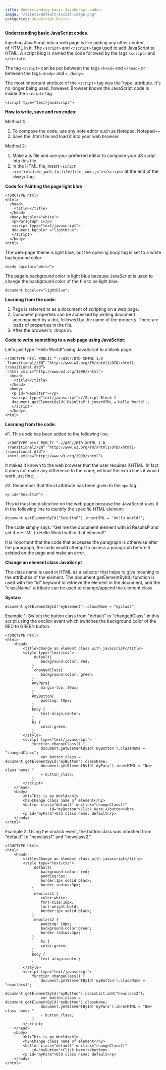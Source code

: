 ```yaml
---
title: Understanding basic JavaScript codes.
image: "/assets/default-social-image.png"
categories: JavaScript-basics
---
```


**Understanding basic JavaScript codes.**

Injecting JavaScript into a web page is like adding any other content of HTML in it. The `<script>` and `</script>` tags used to add JavaScript to HTML. A script blog is named the code followed by the tags `<script>` and `</script>`.

The tag `<script>` can be put between the tags `<head>` and `</head>` or between the tags `<body>` and `< /body>`.

The most important attribute of the `<script>` tag was the 'type' attribute. It's no longer being used, however. Browser knows the JavaScript code is inside the `<script>` tag.

`<script type="text/javascript">`

**How to write, save and run codes:**

Method 1:

1. To compose the code, use any note editor such as Notepad, Notepad++
2. Save the .html file and load it into your web browser

Method 2:

1. Make a.js file and use your preferred editor to compose your JS script into this file.
2. In the HTML file, insert `<script src="relative_path_to_file/file_name.js"></script>` at the end of the `<body>` tag.

**Code for Painting the page light blue**

```
<!DOCTYPE html> 
<html> 
  <head> 
    <title></title> 
  </head> 
  <body bgcolor="white"> 
   <p>Paragraph 1</p> 
   <script type="text/javascript"> 
   document.bgColor ="lightblue"; 
   </script> 
  </body> 
<html> 
```

The web-page theme is light blue, but the opening body tag is set to a white background color.

`<body bgcolor="white"> `

The page's background color is light blue because JavaScript is used to change the background color of the file to be light blue.

`document.bgcolor="lightblue";`

**Learning from the code:**

1. Page is referred to as a document of scripting on a web page.
2. Document properties can be accessed by writing document accompanied by a dot, followed by the name of the property. There are loads of properties in the file.
3. After the browser's <script> tag starts interpreting the text as JavaScript until the </script > drops in.

**Code to write something to a web page using JavaScript:**

Let's just type "Hello World!"using JavaScript to a blank page.

```
<!DOCTYPE html PUBLIC “-//W3C//DTD XHTML 1.0 
 Transitional//EN” “http://www.w3.org/TR/xhtml1/DTD/xhtml1-transitional.dtd”> 
 <html xmlns=”http://www.w3.org/1999/xhtml”> 
  <head> 
    <title></title> 
  </head> 
  <body> 
   <p id="ResultsP"></p>  
   <script type="text/javascript">//Script Block 1 
   document.getElementById('ResultsP').innerHTML ='Hello World!'; 
   </script> 
  </body> 
<html> 
```

**Learning from the code:**

#1. This code has been added to the following line.

```
 <!DOCTYPE html PUBLIC “-//W3C//DTD XHTML 1.0
 Transitional//EN” “http://www.w3.org/TR/xhtml1/DTD/xhtml1-transitional.dtd”>
 <html xmlns=”http://www.w3.org/1999/xhtml”>
```

It makes it known to the web browser that the user requires XHTML. In fact, it does not make any difference to the code; without the extra lines it would work just fine.

#2. Remember that the id attribute has been given to the `<p>` tag.

`<p id=”ResultsP”>`

This id must be distinctive on the web page because the JavaScript uses it in the following line to identify the specific HTML element:

`document.getElementById(‘ResultsP’).innerHTML = ‘Hello World!’;`

The code simply says: "Get me the document element with id ResultsP and set the HTML to Hello World within that element!”

It is important that the code that accesses the paragraph is otherwise after the paragraph, the code would attempt to access a paragraph before it existed on the page and make an error.

**Change an element class JavaScript**

The class name is used in HTML as a selector that helps to give meaning to the attributes of the element. The document.getElementById() function is used with the "id" keyword to retrieve the element in the document, and the "className" attribute can be used to change/append the element class.

**Syntax:**

`document.getElementById('myElement').className = "myclass";`

Example 1: Switch the button class from "default" to "changedClass" in this script using the onclick event which switches the background color of the RED to GREEN button.

```
<!DOCTYPE html> 
<html> 
    <head> 
        <title>Change an element class with javascript</title> 
        <style type="text/css"> 
            .default{ 
                background-color: red; 
            } 
            .changedClass{ 
                background-color: green; 
            } 
            #myPara{ 
                margin-top: 20px; 
            } 
            #myButton{ 
                padding: 10px; 
            } 
            body { 
                text-align:center; 
            } 
            h1 { 
                color:green; 
            } 
        </style> 
        <script type="text/javascript"> 
            function changeClass() { 
                document.getElementById('myButton').className = "changedClass"; 
                var button_class = document.getElementById('myButton').className; 
                document.getElementById('myPara').innerHTML = "New class name: "  
                + button_class; 
            } 
        </script> 
    </head> 
    <body> 
        <h1>This is my World</h1> 
        <h2>Chenge class name of element</h2> 
        <button class="default" onclick="changeClass()" 
                    id="myButton">Click Here!</button><br> 
        <p id="myPara">Old class name: default</p> 
    </body> 
</html>                     
```

Example 2: Using the onclick event, the button class was modified from “default” to "newclass1" and "newclass2."

```
<!DOCTYPE html> 
<html> 
    <head> 
        <title>Change an element class with javascript</title> 
        <style type="text/css"> 
            .default{ 
                background-color: red; 
                padding:5px; 
                border:1px solid black; 
                border-radius:3px; 
            } 
            .newclass1 { 
                color:white; 
                font-size:16px; 
                font-weight:bold; 
                border:1px solid black; 
            } 
            .newclass2 { 
                padding: 10px; 
                background-color:green; 
                border-radius:3px; 
            } 
                h1 { 
                color:green; 
            } 
            body { 
                text-align:center; 
            } 
        </style> 
        <script type="text/javascript"> 
            function changeClass() { 
                document.getElementById('myButton').className = "newclass1"; 
                document.getElementById('myButton').classList.add("newclass2"); 
                var button_class = document.getElementById('myButton').className; 
                document.getElementById('myPara').innerHTML = "New class name: " 
                + button_class; 
            } 
        </script> 
    </head> 
    <body> 
        <h1>This is my World</h1> 
        <h2>Change class name of element</h2> 
        <button class="default" onclick="changeClass()"
            id="myButton">Click Here!</button> 
        <p id="myPara">Old class name: default</p> 
    </body> 
</html> 
```